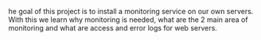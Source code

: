 he goal of this project is to install a monitoring service on our own servers. With this we learn why monitoring is needed, what are the 2 main area of monitoring and what are access and error logs for web servers.
